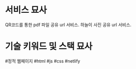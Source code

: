 # 서비스 묘사
QR코드를 통한 pdf 파일 공유 url 서비스.
하늘이 사진 공유 url 서비스.


# 기술 키워드 및 스택 묘사
#정적 웹페이지 #html #js #css #netlify